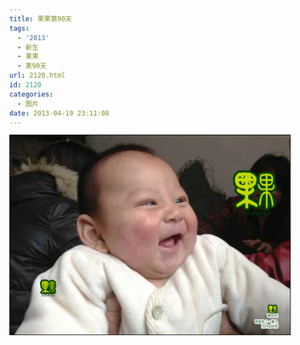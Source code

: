 ```yaml
---
title: 果果第90天
tags:
  - '2013'
  - 新生
  - 果果
  - 第90天
url: 2120.html
id: 2120
categories:
  - 图片
date: 2013-04-19 23:11:08
---
```


[![](/images/uploads/2013/04/果果诞生第90天.jpg "果果诞生第90天")](/images/uploads/2013/04/果果诞生第90天.jpg)
